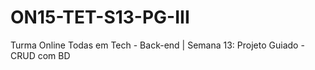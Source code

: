 # ON15-TET-S13-PG-III
Turma Online Todas em Tech - Back-end | Semana 13: Projeto Guiado - CRUD com BD
